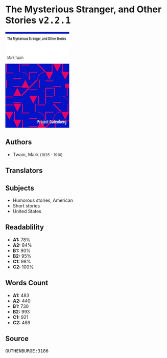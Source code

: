 # The Mysterious Stranger, and Other Stories <kbd>v2.2.1</kbd>

![](./cover.medium.jpg "")

## Authors


 - Twain, Mark <small>(1835 - 1910)</small>

## Translators



## Subjects


 - Humorous stories, American
 - Short stories
 - United States

## Readablility


 - **A1:** 78%
 - **A2:** 84%
 - **B1:** 90%
 - **B2:** 95%
 - **C1:** 98%
 - **C2:** 100%

## Words Count


 - **A1:** 483
 - **A2:** 440
 - **B1:** 730
 - **B2:** 993
 - **C1:** 921
 - **C2:** 489

## Source


<kbd>GUTHENBURGE:3186</kbd>
